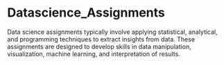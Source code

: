 # Datascience_Assignments
Data science assignments typically involve applying statistical, analytical, and programming techniques to extract insights from data. These assignments are designed to develop skills in data manipulation, visualization, machine learning, and interpretation of results.
